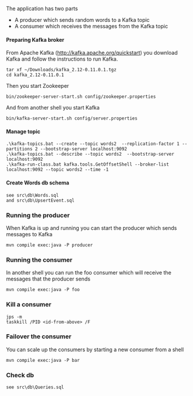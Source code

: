 The application has two parts

- A producer which sends random words to a Kafka topic
- A consumer which receives the messages from the Kafka topic

#### Preparing Kafka broker

From Apache Kafka (http://kafka.apache.org/quickstart) you download Kafka and follow the instructions to run Kafka.

    tar xf ~/Downloads/kafka_2.12-0.11.0.1.tgz
    cd kafka_2.12-0.11.0.1
     
Then you start Zookeeper
     
    bin/zookeeper-server-start.sh config/zookeeper.properties
    
And from another shell you start Kafka
    
    bin/kafka-server-start.sh config/server.properties


#### Manage topic

    .\kafka-topics.bat --create --topic words2  --replication-factor 1 --partitions 2 --bootstrap-server localhost:9092 
    .\kafka-topics.bat --describe --topic words2  --bootstrap-server localhost:9092
	.\kafka-run-class.bat kafka.tools.GetOffsetShell --broker-list localhost:9092 --topic words2 --time -1	

#### Create Words db schema

    see src\db\Words.sql
	and src\db\UpsertEvent.sql
       
### Running the producer

When Kafka is up and running you can start the producer which sends messages to Kafka

    mvn compile exec:java -P producer
    
### Running the consumer

In another shell you can run the foo consumer which will receive the messages that the producer sends

    mvn compile exec:java -P foo
   
### Kill a consumer

    jps -m
    taskkill /PID <id-from-above> /F

### Failover the consumer

You can scale up the consumers by starting a new consumer from a shell

    mvn compile exec:java -P bar
	
### Check db

    see src\db\Queries.sql  	

